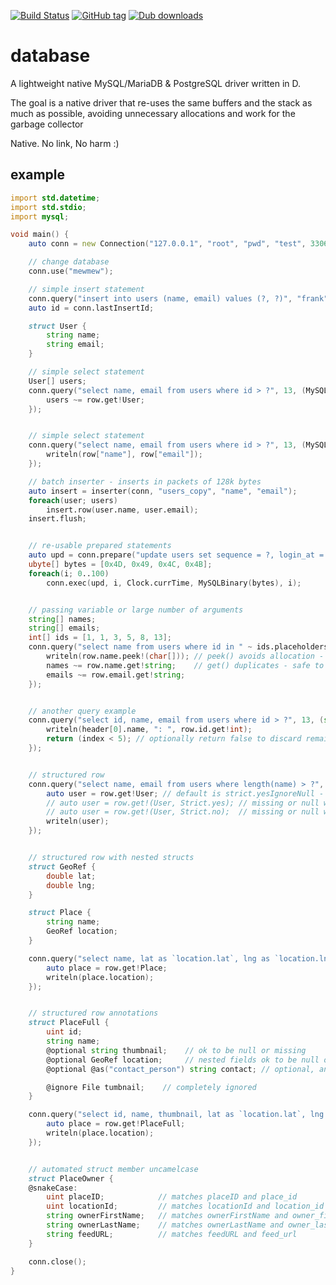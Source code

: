 [![Build Status](https://travis-ci.org/shove70/database.svg?branch=master)](https://travis-ci.org/shove70/database)
[![GitHub tag](https://img.shields.io/github/tag/shove70/database.svg?maxAge=86400)](https://github.com/shove70/database/releases)
[![Dub downloads](https://img.shields.io/dub/dt/database.svg)](http://code.dlang.org/packages/database)

# database
A lightweight native MySQL/MariaDB & PostgreSQL driver written in D.

The goal is a native driver that re-uses the same buffers and the stack as much as possible,
avoiding unnecessary allocations and work for the garbage collector

Native. No link, No harm :)

## example
```d
import std.datetime;
import std.stdio;
import mysql;

void main() {
	auto conn = new Connection("127.0.0.1", "root", "pwd", "test", 3306);

	// change database
	conn.use("mewmew");

	// simple insert statement
	conn.query("insert into users (name, email) values (?, ?)", "frank", "thetank@cowabanga.com");
	auto id = conn.lastInsertId;

	struct User {
		string name;
		string email;
	}

	// simple select statement
	User[] users;
	conn.query("select name, email from users where id > ?", 13, (MySQLRow row) {
		users ~= row.get!User;
	});


	// simple select statement
	conn.query("select name, email from users where id > ?", 13, (MySQLRow row) {
		writeln(row["name"], row["email"]);
	});

	// batch inserter - inserts in packets of 128k bytes
	auto insert = inserter(conn, "users_copy", "name", "email");
	foreach(user; users)
		insert.row(user.name, user.email);
	insert.flush;


	// re-usable prepared statements
	auto upd = conn.prepare("update users set sequence = ?, login_at = ?, secret = ? where id = ?");
	ubyte[] bytes = [0x4D, 0x49, 0x4C, 0x4B];
	foreach(i; 0..100)
		conn.exec(upd, i, Clock.currTime, MySQLBinary(bytes), i);


	// passing variable or large number of arguments
	string[] names;
	string[] emails;
	int[] ids = [1, 1, 3, 5, 8, 13];
	conn.query("select name from users where id in " ~ ids.placeholders, ids, (MySQLRow row) {
		writeln(row.name.peek!(char[])); // peek() avoids allocation - cannot use result outside delegate
		names ~= row.name.get!string;    // get() duplicates - safe to use result outside delegate
		emails ~= row.email.get!string;
	});


	// another query example
	conn.query("select id, name, email from users where id > ?", 13, (size_t index /*optional*/, MySQLHeader header /*optional*/, MySQLRow row) {
		writeln(header[0].name, ": ", row.id.get!int);
		return (index < 5); // optionally return false to discard remaining results
	});


	// structured row
	conn.query("select name, email from users where length(name) > ?", 5, (MySQLRow row) {
		auto user = row.get!User; // default is strict.yesIgnoreNull - a missing field in the row will throw
		// auto user = row.get!(User, Strict.yes); // missing or null will throw
		// auto user = row.get!(User, Strict.no);  // missing or null will just be ignored
		writeln(user);
	});


	// structured row with nested structs
	struct GeoRef {
		double lat;
		double lng;
	}

	struct Place {
		string name;
		GeoRef location;
	}

	conn.query("select name, lat as `location.lat`, lng as `location.lng` from places", (MySQLRow row) {
		auto place = row.get!Place;
		writeln(place.location);
	});


	// structured row annotations
	struct PlaceFull {
		uint id;
		string name;
		@optional string thumbnail;    // ok to be null or missing
		@optional GeoRef location;     // nested fields ok to be null or missing
		@optional @as("contact_person") string contact; // optional, and sourced from field contact_person instead

		@ignore File tumbnail;    // completely ignored
	}

	conn.query("select id, name, thumbnail, lat as `location.lat`, lng as `location.lng`, contact_person from places", (MySQLRow row) {
		auto place = row.get!PlaceFull;
		writeln(place.location);
	});


	// automated struct member uncamelcase
	struct PlaceOwner {
	@snakeCase:
		uint placeID;            // matches placeID and place_id
		uint locationId;         // matches locationId and location_id
		string ownerFirstName;   // matches ownerFirstName and owner_first_name
		string ownerLastName;    // matches ownerLastName and owner_last_name
		string feedURL;          // matches feedURL and feed_url
	}

	conn.close();
}
```